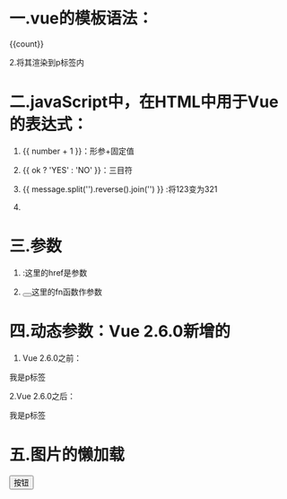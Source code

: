 # 一.vue的模板语法：
<body>
   <div id="app">
      <p>{{count}}</p>  2.将其渲染到p标签内
   </div>
</body>
<script src="https://cdn.jsdelivr.net/npm/vue@2/dist/vue.js"></script>
<script>
   let time = null     4.因为定时器不会在html中体现，所以放在全局变量中，给一个初始值为null
   const p1 = new Vue({
      el: '#app',
      data: {
         count:1     1.定义变量
      },
      mounted(){  //Vue挂载data的数据后
         time = setInterval(() => {  3.定时器
            this.count++             4.this(指new Vue整个实例)的count每秒钟，变量+1
            console.log(this.count);
         }, 1000);
      },
      beforeDestroy(){ //销毁之前，干掉定时器
         clearInterval(time)
      }
   })
</script>
</html>


# 二.javaScript中，在HTML中用于Vue的表达式：
1. {{ number + 1 }}：形参+固定值

2. {{ ok ? 'YES'  : 'NO' }}：三目符

3. {{ message.split('').reverse().join('') }} :将123变为321
   <!-- .split('')把一个字符串分割成字符串数组::“Hello”,使用split('')之后,就变成['H','e','l','l','o'] -->
   <!-- .reverse()颠倒数组中元素的顺序 -->
   <!-- .join('')把数组中的''去掉。如：['H','e','l','l','o']变为: [Hello]-->

4. <div v-bind:id="'list' + id"></div>


# 三.参数
1. <a v-bind:href="url"></a>:这里的href是参数

2. <button v-on:click="fn"></button>这里的fn函数作参数


# 四.动态参数：Vue 2.6.0新增的
1. Vue 2.6.0之前：
<body>
   <div id="app">
      <p v-bind:title="name">我是p标签</p>  
   </div>
</body>
<script src="https://cdn.jsdelivr.net/npm/vue@2/dist/vue.js"></script>
<script>
   const p1 = new Vue({
      el: '#app',
      data: {
         name:'zhansan'
      },
   })
</script>
</html>



2.Vue 2.6.0之后：
<body>
   <div id="app">
      <p v-bind:[str]="name">我是p标签</p>  
   </div>
</body>
<script src="https://cdn.jsdelivr.net/npm/vue@2/dist/vue.js"></script>
<script>
   const p1 = new Vue({
      el: '#app',
      data: {
         name:'123',
         str:'title'
      },
   })
</script>
</html>


# 五.图片的懒加载
<body>
   <div id="app">
      <button v-on:click="attr='src'">按钮</button> 
      <img v-bind:[attr]="url" alt="">
   </div>
</body>
<script src="https://cdn.jsdelivr.net/npm/vue@2/dist/vue.js"></script>
<script>
   const p1 = new Vue({
      el: '#app',
      data: {
         attr:'data-src',
         url:'https://img0.baidu.com/it/u=3251444720,2087998293&fm=253&app=138&size=w931&n=0&f=BMP&fmt=auto?sec=1681318800&t=a45ab062abdee5bbf570eb5795c58ff2'
      },
   })
</script>
</html>




